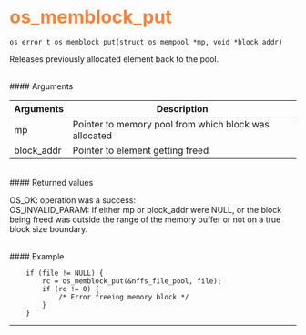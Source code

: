 ## <font color="#F2853F" style="font-size:24pt">os_memblock_put</font>

```no-highlight
os_error_t os_memblock_put(struct os_mempool *mp, void *block_addr)
```

Releases previously allocated element back to the pool.  

<br>
#### Arguments

| Arguments | Description |
|-----------|-------------|
| mp |  Pointer to memory pool from which block was allocated  |
| block_addr | Pointer to element getting freed |

<br>
#### Returned values

OS_OK: operation was a success:  
OS_INVALID_PARAM: If either mp or block_addr were NULL, or the block being freed was outside the range of the memory buffer or not on a true block size boundary.

<br>
#### Example

<Add text to set up the context for the example here>

```no-highlight
    if (file != NULL) {
        rc = os_memblock_put(&nffs_file_pool, file);
        if (rc != 0) {
            /* Error freeing memory block */
        }
    }
```

---------------------
